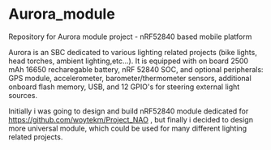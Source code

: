 # Aurora_module
Repository for Aurora module project - nRF52840 based mobile platform

Aurora is an SBC dedicated to various lighting related projects (bike lights, head torches, ambient lighting,etc...). It is equipped with on board 2500 mAh 16650 recharegable battery, nRF 52840 SOC, and optional peripherals: GPS module, accelerometer, barometer/thermometer sensors, additional onboard flash memory, USB, and 12 GPIO's for steering external light sources. 

Initially i was going to design and build nRF52840 module dedicated for https://github.com/woytekm/Project_NAO , but finally i decided to design more universal module, which could be used for many different lighting related projects.

